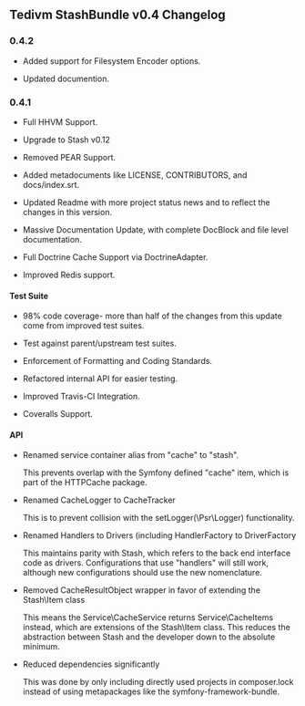 ## Tedivm StashBundle v0.4 Changelog

### 0.4.2

*  Added support for Filesystem Encoder options.

*  Updated documention.



### 0.4.1

*   Full HHVM Support.

*   Upgrade to Stash v0.12

*   Removed PEAR Support.

*   Added metadocuments like LICENSE, CONTRIBUTORS, and docs/index.srt.

*   Updated Readme with more project status news and to reflect the changes in this version.

*   Massive Documentation Update, with complete DocBlock and file level documentation.

*   Full Doctrine Cache Support via DoctrineAdapter.

*   Improved Redis support.


#### Test Suite

*   98% code coverage- more than half of the changes from this update come from improved test suites.

*   Test against parent/upstream test suites.

*   Enforcement of Formatting and Coding Standards.

*   Refactored internal API for easier testing.

*   Improved Travis-CI Integration.

*   Coveralls Support.


#### API


*   Renamed service container alias from "cache" to "stash".

    This prevents overlap with the Symfony defined "cache" item, which is part of the HTTPCache package.


*   Renamed CacheLogger to CacheTracker

    This is to prevent collision with the setLogger(\Psr\Logger) functionality.


*   Renamed Handlers to Drivers (including HandlerFactory to DriverFactory

    This maintains parity with Stash, which refers to the back end interface code as drivers. Configurations that use
    "handlers" will still work, although new configurations should use the new nomenclature.


*   Removed CacheResultObject wrapper in favor of extending the Stash\Item class

    This means the Service\CacheService returns Service\CacheItems instead, which are extensions of the Stash\Item
    class. This reduces the abstraction between Stash and the developer down to the absolute minimum.


*   Reduced dependencies significantly

    This was done by only including directly used projects in composer.lock instead of using metapackages like the
    symfony-framework-bundle.
